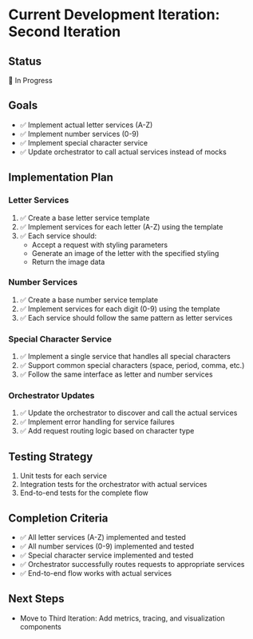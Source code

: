 # Current Development Iteration: Second Iteration

## Status
🔄 In Progress

## Goals
- ✅ Implement actual letter services (A-Z)
- ✅ Implement number services (0-9)
- ✅ Implement special character service
- ✅ Update orchestrator to call actual services instead of mocks

## Implementation Plan

### Letter Services
1. ✅ Create a base letter service template
2. ✅ Implement services for each letter (A-Z) using the template
3. ✅ Each service should:
   - Accept a request with styling parameters
   - Generate an image of the letter with the specified styling
   - Return the image data

### Number Services
1. ✅ Create a base number service template
2. ✅ Implement services for each digit (0-9) using the template
3. ✅ Each service should follow the same pattern as letter services

### Special Character Service
1. ✅ Implement a single service that handles all special characters
2. ✅ Support common special characters (space, period, comma, etc.)
3. ✅ Follow the same interface as letter and number services

### Orchestrator Updates
1. ✅ Update the orchestrator to discover and call the actual services
2. ✅ Implement error handling for service failures
3. ✅ Add request routing logic based on character type

## Testing Strategy
1. Unit tests for each service
2. Integration tests for the orchestrator with actual services
3. End-to-end tests for the complete flow

## Completion Criteria
- ✅ All letter services (A-Z) implemented and tested
- ✅ All number services (0-9) implemented and tested
- ✅ Special character service implemented and tested
- ✅ Orchestrator successfully routes requests to appropriate services
- ✅ End-to-end flow works with actual services

## Next Steps
- Move to Third Iteration: Add metrics, tracing, and visualization components
